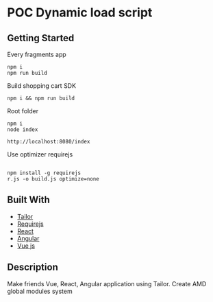 # POC Dynamic load script

## Getting Started

Every fragments app 
```
npm i
npm run build
```

Build shopping cart SDK

```
npm i && npm run build
```

Root folder

```
npm i
node index

http://localhost:8080/index
```

Use optimizer requirejs

```

npm install -g requirejs
r.js -o build.js optimize=none

```

## Built With 

* [Tailor](https://github.com/zalando/tailor)
* [Requirejs](http://requirejs.org/) 
* [React](https://reactjs.org/) 
* [Angular](https://angularjs.org/) 
* [Vue js](https://vuejs.org/)

## Description
Make friends Vue, React, Angular application using Tailor.
Create AMD global modules system 